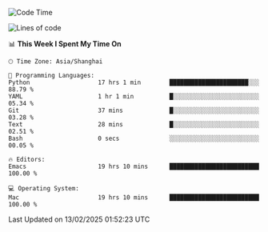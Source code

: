 <!--START_SECTION:waka-->
![Code Time](http://img.shields.io/badge/Code%20Time-2%2C528%20hrs%2011%20mins-blue)

![Lines of code](https://img.shields.io/badge/From%20Hello%20World%20I%27ve%20Written-335.2%20thousand%20lines%20of%20code-blue)

📊 **This Week I Spent My Time On** 

```text
🕑︎ Time Zone: Asia/Shanghai

💬 Programming Languages: 
Python                   17 hrs 1 min        ██████████████████████░░░   88.79 % 
YAML                     1 hr 1 min          █░░░░░░░░░░░░░░░░░░░░░░░░   05.34 % 
Git                      37 mins             █░░░░░░░░░░░░░░░░░░░░░░░░   03.28 % 
Text                     28 mins             █░░░░░░░░░░░░░░░░░░░░░░░░   02.51 % 
Bash                     0 secs              ░░░░░░░░░░░░░░░░░░░░░░░░░   00.05 % 

🔥 Editors: 
Emacs                    19 hrs 10 mins      █████████████████████████   100.00 % 

💻 Operating System: 
Mac                      19 hrs 10 mins      █████████████████████████   100.00 % 
```


 Last Updated on 13/02/2025 01:52:23 UTC
<!--END_SECTION:waka-->
